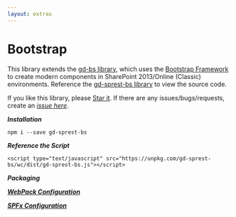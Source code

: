 ```yaml
---
layout: extras
---
```


# Bootstrap

This library extends the [gd-bs library](https://github.com/gunjandatta/gd-bs), which uses the [Bootstrap Framework](https://getbootstrap.com/) to create modern components in SharePoint 2013/Online (Classic) environments. Reference the [gd-sprest-bs library](https://github.com/gunjandatta/sprest-bs) to view the source code.

If you like this library, please [Star it](https://github.com/gunjandatta/sprest-bs). If there are any issues/bugs/requests, create an _[issue here](https://github.com/gunjandatta/sprest-bs/issues)_.

**_Installation_**
```
npm i --save gd-sprest-bs
```

**_Reference the Script_**
```
<script type="text/javascript" src="https://unpkg.com/gd-sprest-bs/wc/dist/gd-sprest-bs.js"></script>
```

**_Packaging_**

**_[WebPack Configuration](webpack)_**

**_[SPFx Configuration](spfx)_**